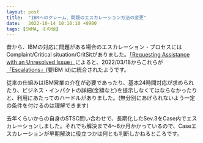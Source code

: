 ```yaml
---
layout: post
title:  "IBMへのクレーム、問題のエスカレーション方法の変更"
date:   2022-10-14 10:10:10 +0900
tags: [SWMA, その他]
---
```

昔から、IBMの対応に問題がある場合のエスカレーション・プロセスにはComplaint/Critical situation/CritSitがありました。[「Requesting Assistance with an Unresolved Issue」](https://www.ibm.com/mysupport/s/article/Requesting-Assistance?language=ja)によると、2022/03/18からこれらが[「Escalations」](https://www.ibm.com/mysupport/s/escalation?language=ja)(要IBM Id)に統合されたようです。

従来の仕組みはIBM営業の介在が必要であったり、基本24時間対応が求められたり、ビジネス・インパクトの詳細(金額など)を提示しなくてはならなかったりと、利用にあたってのハードルがありました。(無分別にあげられないよう一定の条件を付けるのは理解できます)

去年くらいからの自身のSTSC問い合わせで、長期化したSev.3をCase内でエスカレーションしました。それでも解決まで4～6か月かかっているので、Caseエスカレーションが早期解決に役立つかは何とも判断しかねるところです。
